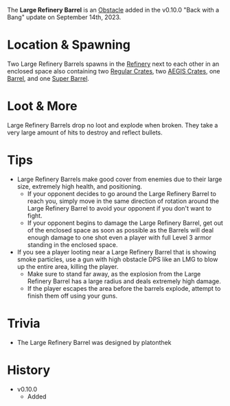 The **Large Refinery Barrel** is an [Obstacle](/obstacles) added in the v0.10.0 "Back with a Bang" update on September 14th, 2023.

# Location & Spawning

Two Large Refinery Barrels spawns in the [Refinery](/buildings/refinery) next to each other in an enclosed space also containing two [Regular Crates](/obstacles/regular_crate), two [AEGIS Crates](/obstacles/aegis_crate), one [Barrel](/obstacles/barrel), and one [Super Barrel](/obstacles/super_barrel).

# Loot & More

Large Refinery Barrels drop no loot and explode when broken. They take a very large amount of hits to destroy and reflect bullets.

# Tips

- Large Refinery Barrels make good cover from enemies due to their large size, extremely high health, and positioning.
  - If your opponent decides to go around the Large Refinery Barrel to reach you, simply move in the same direction of rotation around the Large Refinery Barrel to avoid your opponent if you don't want to fight.
  - If your opponent begins to damage the Large Refinery Barrel, get out of the enclosed space as soon as possible as the Barrels will deal enough damage to one shot even a player with full Level 3 armor standing in the enclosed space.
- If you see a player looting near a Large Refinery Barrel that is showing smoke particles, use a gun with high obstacle DPS like an LMG to blow up the entire area, killing the player.
  - Make sure to stand far away, as the explosion from the Large Refinery Barrel has a large radius and deals extremely high damage.
  - If the player escapes the area before the barrels explode, attempt to finish them off using your guns.

# Trivia

- The Large Refinery Barrel was designed by platonthek

# History

- v0.10.0
  - Added
